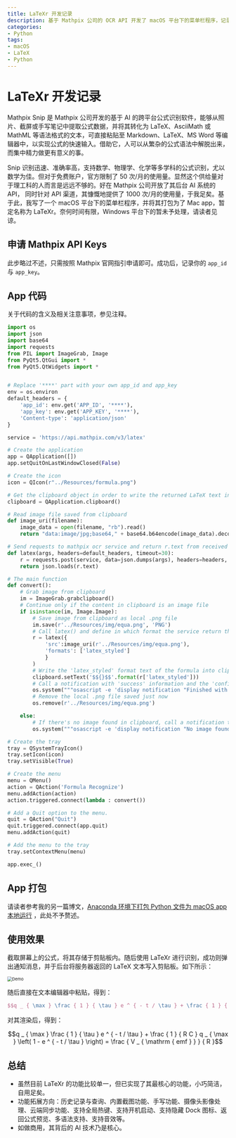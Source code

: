 ```yaml
---
title: LaTeXr 开发记录
description: 基于 Mathpix 公司的 OCR API 开发了 macOS 平台下的菜单栏程序，记录于此。
categories:
- Python
tags:
- macOS
- LaTeX
- Python
---
```


# LaTeXr 开发记录

Mathpix Snip 是 Mathpix 公司开发的基于 AI 的跨平台公式识别软件，能够从照片、截屏或手写笔记中提取公式数据，并将其转化为 LaTeX、AsciiMath 或 MathML 等语法格式的文本，可直接粘贴至 Markdown、LaTeX、MS Word 等编辑器中，以实现公式的快速输入。借助它，人可以从繁杂的公式语法中解脱出来，而集中精力做更有意义的事。

Snip 识别迅速、准确率高，支持数学、物理学、化学等多学科的公式识别，尤以数学为佳。但对于免费账户，官方限制了 50 次/月的使用量。显然这个供给量对于理工科的人而言是远远不够的。好在 Mathpix 公司开放了其后台 AI 系统的 API， 同时针对 API 渠道，其慷慨地提供了 1000 次/月的使用量，于我足矣。基于此，我写了一个 macOS 平台下的菜单栏程序，并将其打包为了 Mac app，暂定名称为 LaTeXr。奈何时间有限，Windows 平台下的暂未予处理，请读者见谅。

## 申请 Mathpix API Keys
此步略过不述，只需按照 Mathpix 官网指引申请即可。成功后，记录你的 `app_id` 与 `app_key`。

## App 代码
关于代码的含义及相关注意事项，参见注释。

```python
import os
import json
import base64
import requests
from PIL import ImageGrab, Image
from PyQt5.QtGui import *
from PyQt5.QtWidgets import *


# Replace '****' part with your own app_id and app_key
env = os.environ
default_headers = {
    'app_id': env.get('APP_ID', '****'),
    'app_key': env.get('APP_KEY', '****'),
    'Content-type': 'application/json'
}

service = 'https://api.mathpix.com/v3/latex'

# Create the application
app = QApplication([])
app.setQuitOnLastWindowClosed(False)

# Create the icon
icon = QIcon(r"../Resources/formula.png")

# Get the clipboard object in order to write the returned LaTeX text into it
clipboard = QApplication.clipboard()

# Read image file saved from clipboard
def image_uri(filename):
    image_data = open(filename, "rb").read()
    return "data:image/jpg;base64," + base64.b64encode(image_data).decode()

# Send requests to mathpix ocr service and return r.text from received json file 
def latex(args, headers=default_headers, timeout=30):
    r = requests.post(service, data=json.dumps(args), headers=headers, timeout=timeout)
    return json.loads(r.text)

# The main function
def convert():
    # Grab image from clipboard
    im = ImageGrab.grabclipboard()
    # Continue only if the content in clipboard is an image file
    if isinstance(im, Image.Image):
        # Save image from clipboard as local .png file
        im.save(r'../Resources/img/equa.png', 'PNG')
        # Call latex() and define in which format the service return the ocr result. You can set the format as 'text', 'latex_styled', 'latex_simplified', 'asciimath', 'mathml' or full of them.
        r = latex({
            'src':image_uri(r'../Resources/img/equa.png'),
            'formats': ['latex_styled']
            }
        )
        # Write the 'latex_styled' format text of the formula into clipboard
        clipboard.setText('$${}$$'.format(r['latex_styled']))
        # Call a notification with 'success' information and the 'confidence' value
        os.system("""osascript -e 'display notification "Finished with confidence {:.2f}%" with title "Formula"'""".format(r['latex_confidence']*100))
        # Remove the local .png file saved just now
        os.remove(r'../Resources/img/equa.png')

    else:
        # If there's no image found in clipboard, call a notification to let user know this issue
        os.system("""osascript -e 'display notification "No image found in clipboard !" with title "Formula"'""")

# Create the tray
tray = QSystemTrayIcon()
tray.setIcon(icon)
tray.setVisible(True)

# Create the menu
menu = QMenu()
action = QAction('Formula Recognize')
menu.addAction(action)
action.triggered.connect(lambda : convert())

# Add a Quit option to the menu.
quit = QAction("Quit")
quit.triggered.connect(app.quit)
menu.addAction(quit)

# Add the menu to the tray
tray.setContextMenu(menu)

app.exec_()
```


## App 打包
请读者参考我的另一篇博文，[Anaconda 环境下打包 Python 文件为 macOS app 本地运行](https://raynnmc.github.io/python/2020/05/18/Anaconda-%E7%8E%AF%E5%A2%83%E4%B8%8B%E6%89%93%E5%8C%85-Python-%E6%96%87%E4%BB%B6%E4%B8%BA-macOS-app-%E6%9C%AC%E5%9C%B0%E8%BF%90%E8%A1%8C/)
，此处不予赘述。

## 使用效果
截取屏幕上的公式，将其存储于剪贴板内。随后使用 LaTeXr 进行识别，成功则弹出通知消息，并于后台将服务器返回的 LaTeX 文本写入剪贴板。如下所示：

<img src="http://raynnmc.github.io/image/LaTeXr/2020-08-16 17.00.34.gif" alt="Demo" style="zoom:67%;" >

随后直接在文本编辑器中粘贴，得到：

```latex
$$q _ { \max } \frac { 1 } { \tau } e ^ { - t / \tau } + \frac { 1 } { R C } q _ { \max } \left( 1 - e ^ { - t / \tau } \right) = \frac { V _ { \mathrm { emf } } } { R }$$
```

对其渲染后，得到：

$$q _ { \max } \frac { 1 } { \tau } e ^ { - t / \tau } + \frac { 1 } { R C } q _ { \max } \left( 1 - e ^ { - t / \tau } \right) = \frac { V _ { \mathrm { emf } } } { R }$$

## 总结
- 虽然目前 LaTeXr 的功能比较单一，但已实现了其最核心的功能，小巧简洁，自用足矣。
- 功能拓展方向：历史记录与查询、内置截图功能、手写功能、摄像头影像处理、云端同步功能、支持全局热键、支持开机启动、支持隐藏 Dock 图标、返回公式预览、多语法支持、支持音效等。
- 如做商用，其背后的 AI 技术乃是核心。
